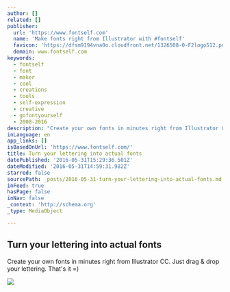 ```yaml
---
author: []
related: []
publisher:
  url: 'https://www.fontself.com'
  name: 'Make fonts right from Illustrator with #fontself'
  favicon: 'https://dfsm9194vna0o.cloudfront.net/1326508-0-F2logo512.png'
  domain: www.fontself.com
keywords:
  - fontself
  - font
  - maker
  - cool
  - creations
  - tools
  - self-expression
  - creative
  - gofontyourself
  - 2008-2016
description: "Create your own fonts in minutes right from Illustrator CC. Just drag & drop your lettering. That's it =)"
inLanguage: en
app_links: []
isBasedOnUrl: 'https://www.fontself.com/'
title: Turn your lettering into actual fonts
datePublished: '2016-05-31T15:29:36.501Z'
dateModified: '2016-05-31T14:59:31.982Z'
starred: false
sourcePath: _posts/2016-05-31-turn-your-lettering-into-actual-fonts.md
inFeed: true
hasPage: false
inNav: false
_context: 'http://schema.org'
_type: MediaObject

---
```

<article style=""><h1>Turn your lettering into actual fonts</h1><p>Create your own fonts in minutes right from Illustrator CC. Just drag &amp; drop your lettering. That's it =)</p><img src="http://storage.googleapis.com/instapage-user-media/e66feec8/2825957-0-Fontself-Maker-DragD.gif" /></article>